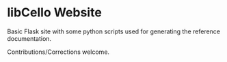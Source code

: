 libCello Website
================

Basic Flask site with some python scripts used for generating the reference documentation.

Contributions/Corrections welcome.
